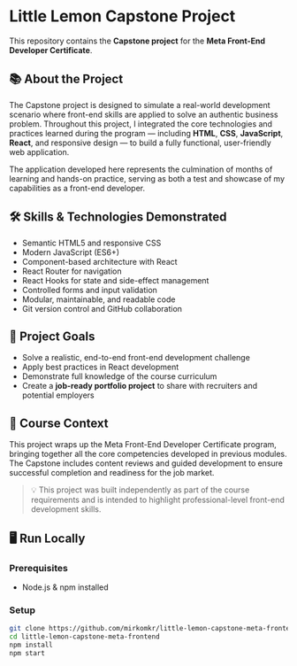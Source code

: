 # Little Lemon Capstone Project

This repository contains the **Capstone project** for the **Meta Front-End Developer Certificate**.

## 📚 About the Project

The Capstone project is designed to simulate a real-world development scenario where front-end skills are applied to solve an authentic business problem. Throughout this project, I integrated the core technologies and practices learned during the program — including **HTML**, **CSS**, **JavaScript**, **React**, and responsive design — to build a fully functional, user-friendly web application.

The application developed here represents the culmination of months of learning and hands-on practice, serving as both a test and showcase of my capabilities as a front-end developer.

## 🛠 Skills & Technologies Demonstrated

- Semantic HTML5 and responsive CSS
- Modern JavaScript (ES6+)
- Component-based architecture with React
- React Router for navigation
- React Hooks for state and side-effect management
- Controlled forms and input validation
- Modular, maintainable, and readable code
- Git version control and GitHub collaboration

## 🚀 Project Goals

- Solve a realistic, end-to-end front-end development challenge
- Apply best practices in React development
- Demonstrate full knowledge of the course curriculum
- Create a **job-ready portfolio project** to share with recruiters and potential employers

## 🧩 Course Context

This project wraps up the Meta Front-End Developer Certificate program, bringing together all the core competencies developed in previous modules. The Capstone includes content reviews and guided development to ensure successful completion and readiness for the job market.

> 💡 This project was built independently as part of the course requirements and is intended to highlight professional-level front-end development skills.

## 🖥️ Run Locally

### Prerequisites

- Node.js & npm installed

### Setup

```bash
git clone https://github.com/mirkomkr/little-lemon-capstone-meta-frontend.git
cd little-lemon-capstone-meta-frontend
npm install
npm start
